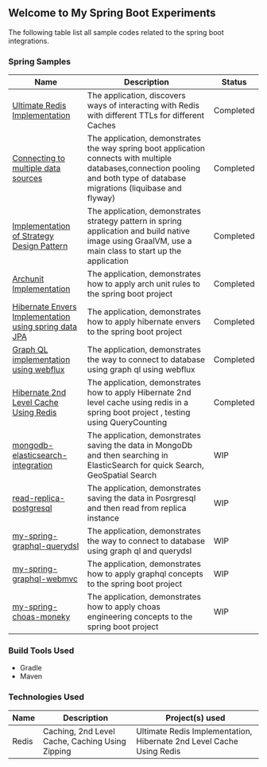 ## Welcome to My Spring Boot Experiments


The following table list all sample codes related to the spring boot integrations.

### Spring Samples


| Name                                                                                                                                                  | Description 		                                                                                                                                                                | Status 		 |
|-------------------------------------------------------------------------------------------------------------------------------------------------------|-------------------------------------------------------------------------------------------------------------------------------------------------------------------------------|-----------|
| [Ultimate Redis Implementation](https://github.com/rajadilipkolli/my-spring-boot-experiments/tree/main/boot-ultimate-redis#ultimate-redis-boot)      | The application, discovers ways of interacting with Redis with different TTLs for different Caches                                                                            | Completed |
| [Connecting to multiple data sources](https://github.com/rajadilipkolli/my-spring-boot-experiments/tree/main/multipledatasources)                     | The application, demonstrates the way spring boot application connects with multiple databases,connection pooling and both type of database migrations (liquibase and flyway) | Completed |
| [Implementation of Strategy Design Pattern](https://github.com/rajadilipkolli/my-spring-boot-experiments/tree/main/strategy-plugin)                   | The application, demonstrates strategy pattern in spring application and build native image using GraalVM, use a main class to start up the application                       | Completed |
| [Archunit Implementation](https://github.com/rajadilipkolli/my-spring-boot-experiments/tree/main/archunit-api)                                        | The application, demonstrates how to apply arch unit rules to the spring boot project                                                                                         | Completed |
| [Hibernate Envers Implementation using spring data JPA](https://github.com/rajadilipkolli/my-spring-boot-experiments/tree/main/my-spring-data-envers) | The application, demonstrates how to apply hibernate envers to the spring boot project                                                                                        | Completed |
| [Graph QL implementation using webflux](https://github.com/rajadilipkolli/my-spring-boot-experiments/tree/main/my-spring-graphql-webflux)             | The application, demonstrates the way to connect to database using graph ql using webflux                                                                                     | Completed |
| [Hibernate 2nd Level Cache Using Redis](https://github.com/rajadilipkolli/my-spring-boot-experiments/tree/main/my-spring-hibernate2ndlevelcache)      | The application, demonstrates how to apply Hibernate 2nd level cache using redis in a spring boot project , testing using QueryCounting                                       | Completed |
| [mongodb-elasticsearch-integration](https://github.com/rajadilipkolli/my-spring-boot-experiments/tree/main/mongodb-elasticsearch-integration)         | The application, demonstrates saving the data in MongoDb and then searching in ElasticSearch for quick Search, GeoSpatial Search                                              | WIP       |
| [read-replica-postgresql](https://github.com/rajadilipkolli/my-spring-boot-experiments/tree/main/read-replica-postgresql)                             | The application, demonstrates saving the data in Posrgresql and then read from replica instance                                                                               | WIP       |
| [my-spring-graphql-querydsl](https://github.com/rajadilipkolli/my-spring-boot-experiments/tree/main/my-spring-graphql-querydsl)                       | The application, demonstrates the way to connect to database using graph ql and querydsl                                                                                      | WIP       |
| [my-spring-graphql-webmvc](https://github.com/rajadilipkolli/my-spring-boot-experiments/tree/main/my-spring-graphql-webmvc)                           | The application, demonstrates how to apply graphql concepts to the spring boot project                                                                                        | WIP       |
| [my-spring-choas-moneky](https://github.com/rajadilipkolli/my-spring-boot-experiments/tree/main/my-spring-choas-monkey)                               | The application, demonstrates how to apply choas engineering concepts to the spring boot project                                                                              | WIP       |




### Build Tools Used
 
 * Gradle
 * Maven

### Technologies Used

| Name                                                                                                                                                  | Description 		                                                                                                                                                                | Project(s) used 		 |
|-------------------------------------------------------------------------------------------------------------------------------------------------------|-------------------------------------------------------------------------------------------------------------------------------------------------------------------------------|-----------|
| Redis                              | Caching, 2nd Level Cache, Caching Using Zipping                                                                          | Ultimate Redis Implementation, Hibernate 2nd Level Cache Using Redis       |

